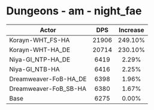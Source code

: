 # Dungeons - am - night_fae
| Actor | DPS | Increase |
|---|:---:|:---:|
|Korayn-WHT_FS-HA|21906|249.10%|
|Korayn-WHT-HA_DE|20714|230.10%|
|Niya-GI_NTP-HA_DE|6419|2.29%|
|Niya-GI_NTB-HA|6416|2.25%|
|Dreamweaver-FoB-HA_DE|6398|1.96%|
|Dreamweaver-FoB_SB-HA|6380|1.67%|
|Base|6275|0.00%|
